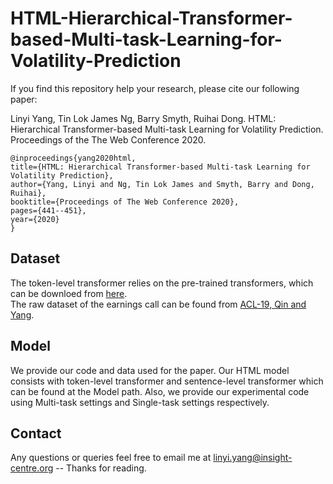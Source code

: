 # HTML-Hierarchical-Transformer-based-Multi-task-Learning-for-Volatility-Prediction

If you find this repository help your research, please cite our following paper:


Linyi Yang, Tin Lok James Ng, Barry Smyth, Ruihai Dong. HTML: Hierarchical Transformer-based Multi-task Learning for Volatility Prediction. Proceedings of the The Web Conference 2020.

    @inproceedings{yang2020html,
    title={HTML: Hierarchical Transformer-based Multi-task Learning for Volatility Prediction},
    author={Yang, Linyi and Ng, Tin Lok James and Smyth, Barry and Dong, Ruihai},
    booktitle={Proceedings of The Web Conference 2020},
    pages={441--451},
    year={2020}
    }
    
## Dataset    
The token-level transformer relies on the pre-trained transformers, which can be downloed from [here](https://huggingface.co/).
<br>The raw dataset of the earnings call can be found from [ACL-19, Qin and Yang](https://github.com/GeminiLn/EarningsCall_Dataset).

## Model
We provide our code and data used for the paper. Our HTML model consists with token-level transformer and sentence-level transformer which can be found at the Model path. Also, we provide our experimental code using Multi-task settings and Single-task settings respectively.

## Contact
Any questions or queries feel free to email me at linyi.yang@insight-centre.org -- Thanks for reading.
